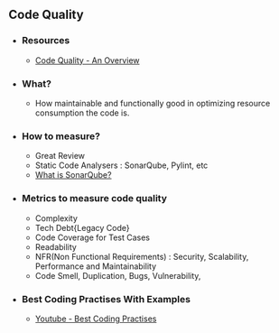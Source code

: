 <h2> Code Quality </h2>

* <h3> Resources </h3>

  * [Code Quality - An Overview](https://www.youtube.com/watch?v=aGQda_tlfdw&list=PLBBog2r6uMCTB4bYedn-WMW2MoYWk_sgf&index=1)

* <h3> What? </h3>

    * How maintainable and functionally good in optimizing resource consumption the code is.

* <h3> How to measure? </h3>
    
    * Great Review
    * Static Code Analysers : SonarQube, Pylint, etc
    * [What is SonarQube?](https://www.youtube.com/watch?v=vE39Fg8pvZg)
   
* <h3> Metrics to measure code quality </h3>

  * Complexity
  * Tech Debt{Legacy Code}
  * Code Coverage for Test Cases
  * Readability
  * NFR(Non Functional Requirements) : Security, Scalability, Performance and Maintainability 
  * Code Smell, Duplication, Bugs, Vulnerability, 


* <h3> Best Coding Practises With Examples </h3>

  * [Youtube - Best Coding Practises ](https://www.youtube.com/watch?v=rii6QRX8ZLs)